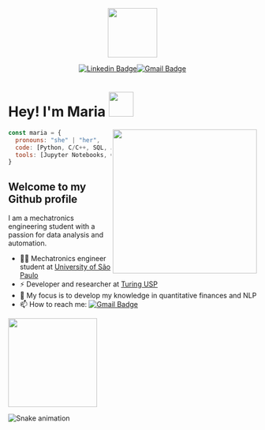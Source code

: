 <div id="header" align="center">
  <img src="https://media.giphy.com/media/M4NykXxUE0HAcK7UJ6/giphy.gif" width="100"/>

[![Linkedin Badge](https://img.shields.io/badge/-LinkedIn-0e76a8?style=for-the-badge&logo=Linkedin&logoColor=white)](https://www.linkedin.com/in/maria-fernanda-fernandes-rezende-3169b31b5/)[![Gmail Badge](https://img.shields.io/badge/Gmail-D14836?style=for-the-badge&logo=gmail&logoColor=white)](mailto:mariarezende1313@gmail.com) 

</div>



# Hey! I'm  Maria <img src="https://media.giphy.com/media/mGcNjsfWAjY5AEZNw6/giphy.gif" width="50"></h2>

<img src="https://64.media.tumblr.com/13aa123e368277e924204a590761b3e8/536639de1dd7db8e-91/s500x750/4792869c8a3d779a738d08348e8188f2cf83d2f1.gifv" align='right' width='292x'>


```javascript
const maria = {
  pronouns: "she" | "her",
  code: [Python, C/C++, SQL, JavaScript, HTML/CSS, R, MATLAB, VBA, PHP],
  tools: [Jupyter Notebooks, Git, Microsoft Office, Power BI, Docker]
}
```
## Welcome to my Github profile

I am a mechatronics engineering student with a passion for data analysis and automation. 


- :woman_student: Mechatronics engineer student at <a href='https://www5.usp.br/'>University of São Paulo</a>
- :zap: Developer and researcher at <a href='https://www.instagram.com/turing.usp/?hl=pt'>Turing USP</a>
- :telescope: My focus is to develop my knowledge in quantitative finances and NLP
- :mailbox: How to reach me: [![Gmail Badge](https://img.shields.io/badge/Gmail-D14836?style=flat-square&logo=gmail&logoColor=white)](mailto:mariarezende1313@gmail.com) 
  





<div>
<a href="https://github.com/mariarezende07">
<img height="180em" src="https://github-readme-stats.vercel.app/api?username=mariarezende07&show_icons=true&theme=dracula&include_all_commits=true&count_private=true"/>
</a>
</div>


![Snake animation](https://github.com/mariarezende07/mariarezende07/blob/output/github-contribution-grid-snake.svg)
